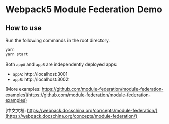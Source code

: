 # Webpack5 Module Federation Demo

## How to use

Run the following commands in the root directory.

```bash
yarn
yarn start
```

Both `appA` and `appB` are independently deployed apps:

- `appA`: http://localhost:3001
- `appB`: http://localhost:3002


[More examples: https://github.com/module-federation/module-federation-examples](https://github.com/module-federation/module-federation-examples)




[中文文档: https://webpack.docschina.org/concepts/module-federation/](https://webpack.docschina.org/concepts/module-federation/)
